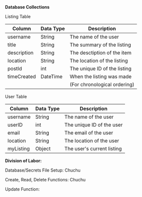 **Database Collections**

Listing Table 

| Column       | Data Type | Description                 |
|--------------|-----------|-----------------------------|
| username     | String    | The name of the user        |
| title        | String    | The summary of the listing  |
| description  | String    | The desctiption of the item |
| location     | String    | The location of the listing |
| postId       | int       | The unique ID of the listing|
| timeCreated  | DateTime  | When the listing was made   |
|              |           |(For chronological ordering) |

User Table 

| Column       | Data Type | Description                 |
|--------------|-----------|-----------------------------|
| username     | String    | The name of the user        |
| userID       | int       | The unique ID of the user   |
| email        | String    | The email of the user       |
| location     | String    | The location of the user    |
| myListing    | Object    | The user's current listing  |

**Division of Labor:**

Database/Secrets File Setup: Chuchu

Create, Read, Delete Functions: Chuchu

Update Function:
